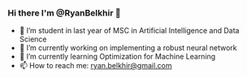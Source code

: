 ### Hi there I'm @RyanBelkhir 👋

- 📕 I’m student in last year of MSC in Artificial Intelligence and Data Science
- 🔭 I’m currently working on implementing a robust neural network
- 🌱 I’m currently learning Optimization for Machine Learning
- 📫 How to reach me: ryan.belkhir@gmail.com

<!--
**RyanBelkhir/RyanBelkhir** is a ✨ _special_ ✨ repository because its `README.md` (this file) appears on your GitHub profile.



